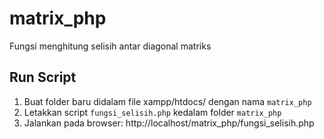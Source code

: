 # matrix_php
Fungsi menghitung selisih antar diagonal matriks

## Run Script
1. Buat folder baru didalam file xampp/htdocs/ dengan nama `matrix_php`
2. Letakkan script `fungsi_selisih.php` kedalam folder `matrix_php`
3. Jalankan pada browser: http://localhost/matrix_php/fungsi_selisih.php
